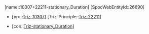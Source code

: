 ﻿---
type: TrizContradiction
aliases:
- 10307+22211-stationary_Duration
license: CC BY-SA 4.0
copyright: https://github.com/SpocWeb
IsDeleted: false
IsReadOnly: false
Confidential: public
tags: 
- Triz/Contradiction
---
[name::10307+22211-stationary_Duration]
[SpocWebEntityId::26690]
+ [pro::[Triz-10307](Triz-10307)]
[Triz-Principle::[Triz-22211](Triz-22211)]
- [con::[Triz-stationary_Duration](tech/Triz/Parameter/Triz-stationary_Duration.md)]

